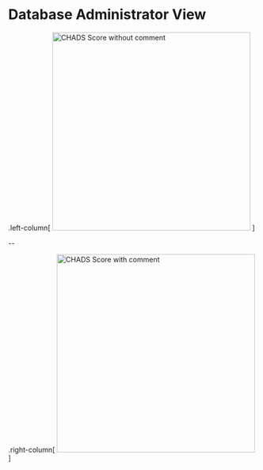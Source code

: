 # Database Administrator View

.left-column[
    <img src="images/chads_score.png" width="400" alt="CHADS Score without comment">
]

--

.right-column[
    <img src="images/chads_score_with_comment.png" width="400" alt="CHADS Score with comment">
]
